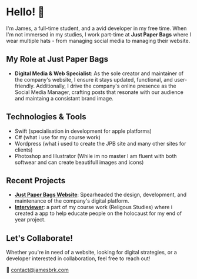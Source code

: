 # Hello! 👋

I'm James, a full-time student, and a avid developer in my free time. When I'm not immersed in my studies, I work part-time at **Just Paper Bags** where I wear multiple hats - from managing social media to managing their website.

## My Role at Just Paper Bags
- **Digital Media & Web Specialist**: As the sole creator and maintainer of the company's website, I ensure it stays updated, functional, and user-friendly. Additionally, I drive the company's online presence as the Social Media Manager, crafting posts that resonate with our audience and maintaing a consistant brand image.

## Technologies & Tools
- Swift (specialisation in development for apple platforms)
- C# (what i use for my course work)
- Wordpress (what i used to create the JPB site and many other sites for clients)
- Photoshop and Illustrator (While im no master I am fluent with both softwear and can create beautifull images and icons)

## Recent Projects
- [**Just Paper Bags Website**](justpaperbags.co.uk): Spearheaded the design, development, and maintenance of the company's digital platform.
- [**Interviewer**](https://github.com/jamesbr00k/interviewer): a part of my course work (Religous Studies) where i created a app to help educate people on the holocaust for my end of year project. 

## Let's Collaborate!
Whether you're in need of a website, looking for digital strategies, or a developer interested in collaboration, feel free to reach out!

📧 [contact@jamesbrk.com](mailto:contact@jamesbrk.com)
